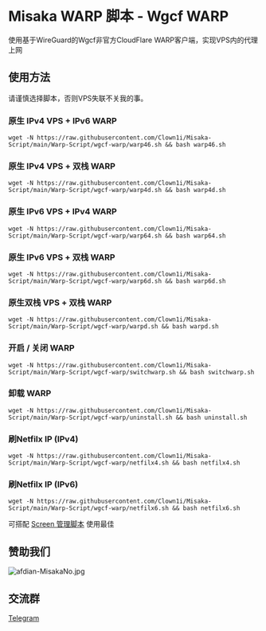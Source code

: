 # Misaka WARP 脚本 - Wgcf WARP

使用基于WireGuard的Wgcf非官方CloudFlare WARP客户端，实现VPS内的代理上网

## 使用方法

请谨慎选择脚本，否则VPS失联不关我的事。

### 原生 IPv4 VPS + IPv6 WARP

```shell
wget -N https://raw.githubusercontent.com/Clown1i/Misaka-Script/main/Warp-Script/wgcf-warp/warp46.sh && bash warp46.sh
```

### 原生 IPv4 VPS + 双栈 WARP

```shell
wget -N https://raw.githubusercontent.com/Clown1i/Misaka-Script/main/Warp-Script/wgcf-warp/warp4d.sh && bash warp4d.sh
```

### 原生 IPv6 VPS + IPv4 WARP

```shell
wget -N https://raw.githubusercontent.com/Clown1i/Misaka-Script/main/Warp-Script/wgcf-warp/warp64.sh && bash warp64.sh
```

### 原生 IPv6 VPS + 双栈 WARP

```shell
wget -N https://raw.githubusercontent.com/Clown1i/Misaka-Script/main/Warp-Script/wgcf-warp/warp6d.sh && bash warp6d.sh
```

### 原生双栈 VPS + 双栈 WARP

```shell
wget -N https://raw.githubusercontent.com/Clown1i/Misaka-Script/main/Warp-Script/wgcf-warp/warpd.sh && bash warpd.sh
```

### 开启 / 关闭 WARP

```shell
wget -N https://raw.githubusercontent.com/Clown1i/Misaka-Script/main/Warp-Script/wgcf-warp/switchwarp.sh && bash switchwarp.sh
```

### 卸载 WARP

```shell
wget -N https://raw.githubusercontent.com/Clown1i/Misaka-Script/main/Warp-Script/wgcf-warp/uninstall.sh && bash uninstall.sh
```

### 刷Netfilx IP (IPv4)

```shell
wget -N https://raw.githubusercontent.com/Clown1i/Misaka-Script/main/Warp-Script/wgcf-warp/netfilx4.sh && bash netfilx4.sh
```

### 刷Netfilx IP (IPv6)

```shell
wget -N https://raw.githubusercontent.com/Clown1i/Misaka-Script/main/Warp-Script/wgcf-warp/netfilx6.sh && bash netfilx6.sh
```

可搭配 [Screen 管理脚本](https://github.com/Misaka-blog/screenManager) 使用最佳

## 赞助我们

![afdian-MisakaNo.jpg](https://s2.loli.net/2021/12/25/SimocqwhVg89NQJ.jpg)

## 交流群
[Telegram](https://t.me/misakanetcn)
